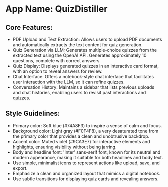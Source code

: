 # **App Name**: QuizDistiller

## Core Features:

- PDF Upload and Text Extraction: Allows users to upload PDF documents and automatically extracts the text content for quiz generation.
- Quiz Generation via LLM: Generates multiple-choice quizzes from the extracted text using the OpenAI API. Generates approximately 10 questions, complete with correct answers.
- Quiz Display: Displays generated quizzes in an interactive card format, with an option to reveal answers for review.
- Chat Interface: Offers a notebook-style chat interface that facilitates user interaction with the LLM, so it can refine quizzes.
- Conversation History: Maintains a sidebar that lists previous uploads and chat histories, enabling users to revisit past interactions and quizzes.

## Style Guidelines:

- Primary color: Soft blue (#74A8F3) to inspire a sense of calm and focus.
- Background color: Light gray (#F0F4F8), a very desaturated tone from the primary color that provides a clean and unobtrusive backdrop.
- Accent color: Muted violet (#9CA3E7) for interactive elements and highlights, ensuring visibility without being jarring.
- Body and headline font: 'Inter' sans-serif font, known for its neutral and modern appearance, making it suitable for both headlines and body text.
- Use simple, minimalist icons to represent actions like upload, save, and export.
- Emphasize a clean and organized layout that mimics a digital notebook.
- Use subtle transitions for displaying quiz cards and revealing answers.